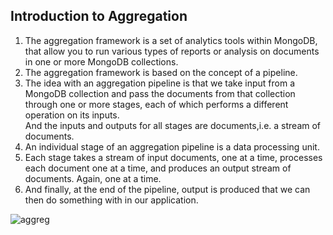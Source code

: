 ## Introduction to Aggregation ##

1. The aggregation framework is a set of analytics tools within MongoDB, that allow you to run various types of reports or analysis on documents in one or more MongoDB collections. 
2. The aggregation framework is based on the concept of a pipeline. 
3. The idea with an aggregation pipeline is that we take input from a MongoDB collection and pass the documents from that collection through one or more stages, 
each of which performs a different operation on its inputs.  
And the inputs and outputs for all stages are documents,i.e. a stream of documents. 
4. An individual stage of an aggregation pipeline is a data processing unit. 
5. Each stage takes a stream of input documents, one at a time, processes each document one at a time, and produces an output stream of documents. Again, one at a time. 
6. And finally, at the end of the pipeline, output is produced that we can then do something with in our application. 

![aggreg](https://user-images.githubusercontent.com/54772502/100256281-9eab5700-2f6a-11eb-8d9c-e921519699c8.png)
